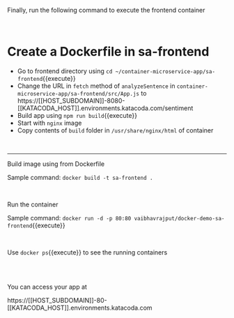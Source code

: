 Finally, run the following command to execute the frontend container

<br/>

# Create a Dockerfile in sa-frontend

- Go to frontend directory using `cd ~/container-microservice-app/sa-frontend`{{execute}} 
- Change the URL in `fetch` method of `analyzeSentence` in `container-microservice-app/sa-frontend/src/App.js` to https://[[HOST_SUBDOMAIN]]-8080-[[KATACODA_HOST]].environments.katacoda.com/sentiment
- Build app using `npm run build`{{execute}}  
- Start with `nginx` image 
- Copy contents of `build` folder in `/usr/share/nginx/html` of container

<br/>


---


Build image using from Dockerfile


Sample command: `docker build -t sa-frontend .`

<br/>

Run the container


Sample command: `docker run -d -p 80:80 vaibhavrajput/docker-demo-sa-frontend`{{execute}}

<br/>


Use `docker ps`{{execute}} to see the running containers


<br/><br/>


You can access your app at


https://[[HOST_SUBDOMAIN]]-80-[[KATACODA_HOST]].environments.katacoda.com
